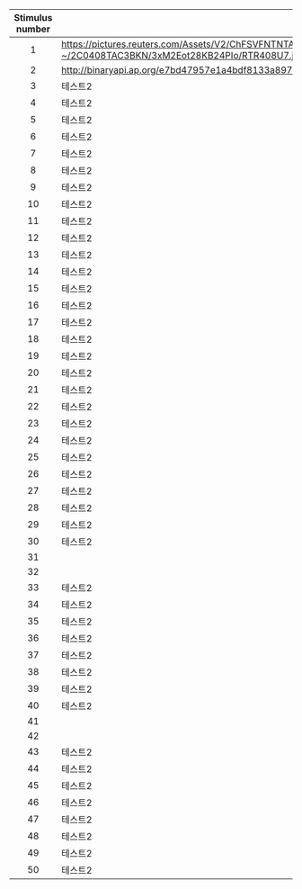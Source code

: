


|Stimulus number|Link|
|:-:|-------|
|1|https://pictures.reuters.com/Assets/V2/ChFSVFNTNTAwMDAwMDAwMDAwNhIDVFIzGhlcVFIzXGNcN1wzXDlcUlRSNDA4VTcuanBnIgQIARAPQAE-~/2C0408TAC3BKN/3xM2Eot28KB24PIo/RTR408U7.jpg|
|2|http://binaryapi.ap.org/e7bd47957e1a4bdf8133a897b0ea6aaf/preview/AP19261543854692.jpg?wm=api&ver=0|
|3|테스트2|
|4|테스트2|
|5|테스트2|
|6|테스트2|
|7|테스트2|
|8|테스트2|
|9|테스트2|
|10|테스트2|
|11|테스트2|
|12|테스트2|
|13|테스트2|
|14|테스트2|
|15|테스트2|
|16|테스트2|
|17|테스트2|
|18|테스트2|
|19|테스트2|
|20|테스트2|
|21|테스트2|
|22|테스트2|
|23|테스트2|
|24|테스트2|
|25|테스트2|
|26|테스트2|
|27|테스트2|
|28|테스트2|
|29|테스트2|
|30|테스트2|
|31|  |
|32|  |
|33|테스트2|
|34|테스트2|
|35|테스트2|
|36|테스트2|
|37|테스트2|
|38|테스트2|
|39|테스트2|
|40|테스트2|
|41|  |
|42| |
|43|테스트2|
|44|테스트2|
|45|테스트2|
|46|테스트2|
|47|테스트2|
|48|테스트2|
|49|테스트2|
|50|테스트2|
